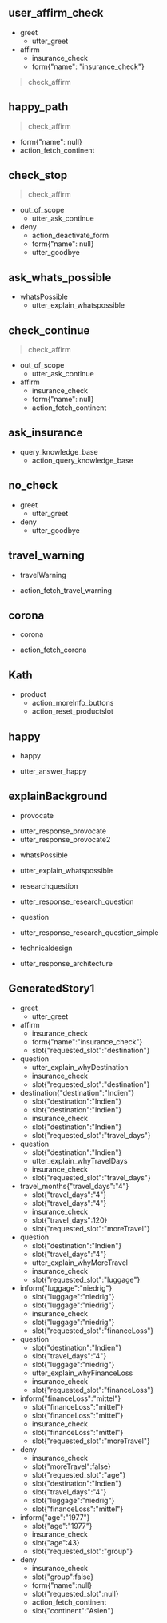 ## user_affirm_check
* greet
  - utter_greet
* affirm
  - insurance_check
  - form{"name": "insurance_check"}
> check_affirm

## happy_path
> check_affirm
  - form{"name": null}
  - action_fetch_continent


## check_stop
> check_affirm
* out_of_scope   
  - utter_ask_continue
* deny
    - action_deactivate_form
    - form{"name": null}
    - utter_goodbye

## ask_whats_possible
* whatsPossible
  - utter_explain_whatspossible

## check_continue
> check_affirm
* out_of_scope
  - utter_ask_continue
* affirm
  - insurance_check
  - form{"name": null}
  - action_fetch_continent

## ask_insurance
* query_knowledge_base
  - action_query_knowledge_base

## no_check
* greet
  - utter_greet
* deny
  - utter_goodbye

## travel_warning
* travelWarning
 - action_fetch_travel_warning

## corona
* corona 
 - action_fetch_corona

## Kath
* product
    - action_moreInfo_buttons
    - action_reset_productslot

## happy
* happy
 - utter_answer_happy

## explainBackground
* provocate
 - utter_response_provocate
 - utter_response_provocate2
* whatsPossible
 - utter_explain_whatspossible
* researchquestion
 - utter_response_research_question
* question
 - utter_response_research_question_simple
* technicaldesign
 - utter_response_architecture
## GeneratedStory1

* greet
    - utter_greet
* affirm
    - insurance_check
    - form{"name":"insurance_check"}
    - slot{"requested_slot":"destination"}
* question
    - utter_explain_whyDestination
    - insurance_check
    - slot{"requested_slot":"destination"}
* destination{"destination":"Indien"}
    - slot{"destination":"Indien"}
    - slot{"destination":"Indien"}
    - insurance_check
    - slot{"destination":"Indien"}
    - slot{"requested_slot":"travel_days"}
* question
    - slot{"destination":"Indien"}
    - utter_explain_whyTravelDays
    - insurance_check
    - slot{"requested_slot":"travel_days"}
* travel_months{"travel_days":"4"}
    - slot{"travel_days":"4"}
    - slot{"travel_days":"4"}
    - insurance_check
    - slot{"travel_days":120}
    - slot{"requested_slot":"moreTravel"}
* question
    - slot{"destination":"Indien"}
    - slot{"travel_days":"4"}
    - utter_explain_whyMoreTravel
    - insurance_check
    - slot{"requested_slot":"luggage"}
* inform{"luggage":"niedrig"}
    - slot{"luggage":"niedrig"}
    - slot{"luggage":"niedrig"}
    - insurance_check
    - slot{"luggage":"niedrig"}
    - slot{"requested_slot":"financeLoss"}
* question
    - slot{"destination":"Indien"}
    - slot{"travel_days":"4"}
    - slot{"luggage":"niedrig"}
    - utter_explain_whyFinanceLoss
    - insurance_check
    - slot{"requested_slot":"financeLoss"}
* inform{"financeLoss":"mittel"}
    - slot{"financeLoss":"mittel"}
    - slot{"financeLoss":"mittel"}
    - insurance_check
    - slot{"financeLoss":"mittel"}
    - slot{"requested_slot":"moreTravel"}
* deny
    - insurance_check
    - slot{"moreTravel":false}
    - slot{"requested_slot":"age"}
    - slot{"destination":"Indien"}
    - slot{"travel_days":"4"}
    - slot{"luggage":"niedrig"}
    - slot{"financeLoss":"mittel"}
* inform{"age":"1977"}
    - slot{"age":"1977"}
    - insurance_check
    - slot{"age":43}
    - slot{"requested_slot":"group"}
* deny
    - insurance_check
    - slot{"group":false}
    - form{"name":null}
    - slot{"requested_slot":null}
    - action_fetch_continent
    - slot{"continent":"Asien"}
